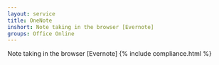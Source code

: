 ```yaml
---
layout: service
title: OneNote
inshort: Note taking in the browser [Evernote]
groups: Office Online
---
```

Note taking in the browser [Evernote]
{% include compliance.html %}